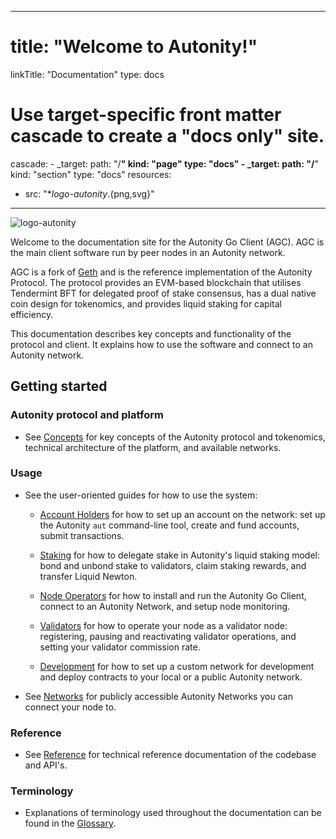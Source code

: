 
---
# title: "Welcome to Autonity!"
linkTitle: "Documentation"
type: docs

# Use target-specific front matter cascade to create a "docs only" site.
cascade:
    - _target:
        path: "/**"
        kind: "page"
      type: "docs"
    - _target:
        path: "/**"
        kind: "section"
      type: "docs"
resources:
- src: "**logo-autonity*.{png,svg}"
---

![logo-autonity](/logo-autonity.svg)

Welcome to the documentation site for the Autonity Go Client (AGC). AGC is the main client software run by peer nodes in an Autonity network. 

AGC is a fork of [Geth](https://geth.ethereum.org/) and is the reference implementation of the Autonity Protocol. The protocol provides an EVM-based blockchain that utilises Tendermint BFT for delegated proof of stake consensus, has a dual native coin design for tokenomics, and provides liquid staking for capital efficiency.

This documentation describes key concepts and functionality of the protocol and client. It explains how to use the software and connect to an Autonity network.

## Getting started

### Autonity protocol and platform

- See [Concepts](/concepts/) for key concepts of the Autonity protocol and tokenomics, technical architecture of the platform, and available networks.

### Usage

- See the user-oriented guides for how to use the system:

  - [Account Holders](/account-holders/) for how to set up an account on the network: set up the Autonity `aut` command-line tool, create and fund accounts, submit transactions.
  
  - [Staking](/delegators/) for how to delegate stake in Autonity's liquid staking model: bond and unbond stake to validators, claim staking rewards, and transfer Liquid Newton.

  - [Node Operators](/node-operators/) for how to install and run the Autonity Go Client, connect to an Autonity Network, and setup node monitoring.

  - [Validators](/validators/) for how to operate your node as a validator node: registering, pausing and reactivating validator operations, and setting your validator commission rate.

  - [Development](/developer/) for how to set up a custom network for development and deploy contracts to your local or a public Autonity network.

- See [Networks](/networks/) for publicly accessible Autonity Networks you can connect your node to.

### Reference

- See [Reference](/reference/) for technical reference documentation of the codebase and API's.

### Terminology

- Explanations of terminology used throughout the documentation can be found in the [Glossary](/glossary/).
